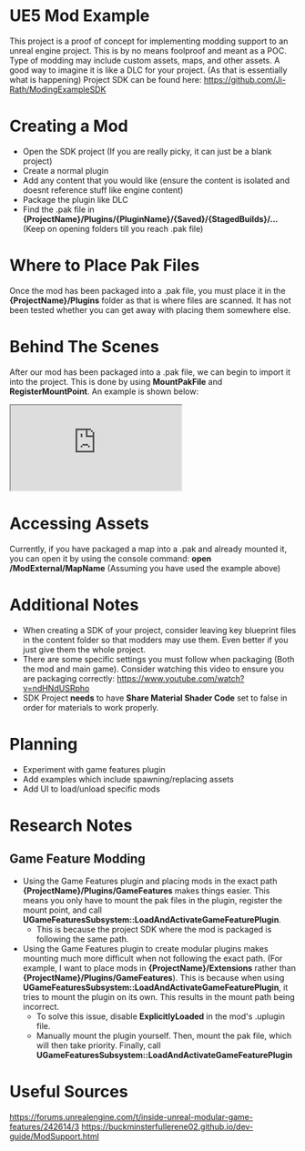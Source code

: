 ﻿# UE5 Mod Example
This project is a proof of concept for implementing modding support to an unreal engine project.
This is by no means foolproof and meant as a POC. Type of modding may include custom assets, maps, and other assets. A good way to imagine it is like a DLC for your project. (As that is essentially what is happening)
Project SDK can be found here: https://github.com/Ji-Rath/ModingExampleSDK

# Creating a Mod
- Open the SDK project (If you are really picky, it can just be a blank project)
- Create a normal plugin
- Add any content that you would like (ensure the content is isolated and doesnt reference stuff like engine content)
- Package the plugin like DLC
- Find the .pak file in **{ProjectName}/Plugins/{PluginName}/{Saved}/{StagedBuilds}/...** (Keep on opening folders till you reach .pak file)

# Where to Place Pak Files
Once the mod has been packaged into a .pak file, you must place it in the **{ProjectName}/Plugins** folder as that is where files are scanned. It has not been tested whether you can get away with placing them somewhere else.

# Behind The Scenes
After our mod has been packaged into a .pak file, we can begin to import it into the project. This is done by using **MountPakFile** and **RegisterMountPoint**. An example is shown below:
<iframe src="https://blueprintue.com/render/_5fnfz0r/" scrolling="no" allowfullscreen></iframe>

# Accessing Assets
Currently, if you have packaged a map into a .pak and already mounted it, you can open it by using the console command: **open /ModExternal/MapName** (Assuming you have used the example above)

# Additional Notes
- When creating a SDK of your project, consider leaving key blueprint files in the content folder so that modders may use them. Even better if you just give them the whole project.
- There are some specific settings you must follow when packaging (Both the mod and main game). Consider watching this video to ensure you are packaging correctly: https://www.youtube.com/watch?v=ndHNdUSRpho
- SDK Project **needs** to have **Share Material Shader Code** set to false in order for materials to work properly.
# Planning
- Experiment with game features plugin
- Add examples which include spawning/replacing assets
- Add UI to load/unload specific mods

# Research Notes

## Game Feature Modding
- Using the Game Features plugin and placing mods in the exact path **{ProjectName}/Plugins/GameFeatures** makes things easier. This means you only have to mount the pak files in the plugin, register the mount point, and call **UGameFeaturesSubsystem::LoadAndActivateGameFeaturePlugin**.
  - This is because the project SDK where the mod is packaged is following the same path.
- Using the Game Features plugin to create modular plugins makes mounting much more difficult when not following the exact path. (For example, I want to place mods in **{ProjectName}/Extensions** rather than **{ProjectName}/Plugins/GameFeatures**). This is because when using **UGameFeaturesSubsystem::LoadAndActivateGameFeaturePlugin**, it tries to mount the plugin on its own. This results in the mount path being incorrect.
  - To solve this issue, disable **ExplicitlyLoaded** in the mod's .uplugin file.
  - Manually mount the plugin yourself. Then, mount the pak file, which will then take priority. Finally, call **UGameFeaturesSubsystem::LoadAndActivateGameFeaturePlugin**

# Useful Sources
https://forums.unrealengine.com/t/inside-unreal-modular-game-features/242614/3
https://buckminsterfullerene02.github.io/dev-guide/ModSupport.html

